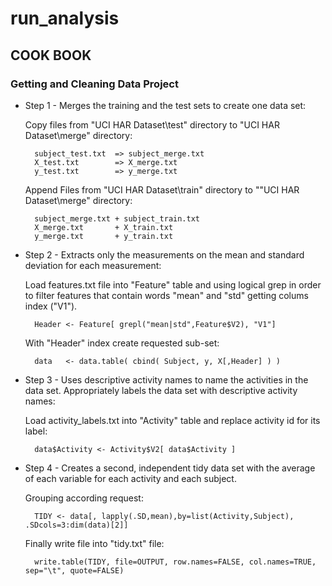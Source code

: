 run_analysis
============

## COOK BOOK
### Getting and Cleaning Data Project 

* Step 1 - Merges the training and the test sets to create one data set:

	Copy files from "UCI HAR Dataset\test" directory to "UCI HAR Dataset\merge" directory:
	
		subject_test.txt  => subject_merge.txt
		X_test.txt        => X_merge.txt
		y_test.txt        => y_merge.txt
	
	Append Files from "UCI HAR Dataset\train" directory to ""UCI HAR Dataset\merge" directory:
	
		subject_merge.txt + subject_train.txt
		X_merge.txt       + X_train.txt
		y_merge.txt       + y_train.txt
		
* Step 2 - Extracts only the measurements on the mean and standard deviation for each measurement:

	Load features.txt file into "Feature" table and using logical grep in order to filter features that contain words "mean" and "std" getting colums index ("V1").
	
		Header <- Feature[ grepl("mean|std",Feature$V2), "V1"]
	
	With "Header" index create requested sub-set:
	
		data   <- data.table( cbind( Subject, y, X[,Header] ) )
		
* Step 3 - Uses descriptive activity names to name the activities in the data set. Appropriately labels the data set with descriptive activity names:

	Load activity_labels.txt into "Activity" table and replace activity id for its label:
	
		data$Activity <- Activity$V2[ data$Activity ]

* Step 4 - Creates a second, independent tidy data set with the average of each variable for each activity and each subject. 

	Grouping according request:
	
		TIDY <- data[, lapply(.SD,mean),by=list(Activity,Subject), .SDcols=3:dim(data)[2]]
	
	Finally write file into "tidy.txt" file:
	
		write.table(TIDY, file=OUTPUT, row.names=FALSE, col.names=TRUE, sep="\t", quote=FALSE)
